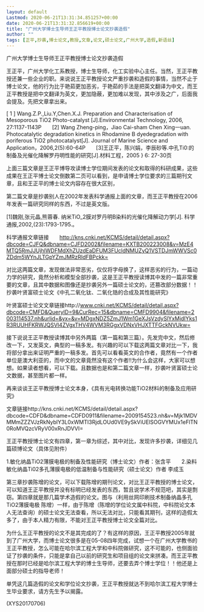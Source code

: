 ```yaml
---
layout: default
Lastmod: 2020-06-21T13:31:34.851257+00:00
date: 2020-06-21T13:31:32.856619+00:00
title: "广州大学博士生导师王正平教授博士论文抄袭造假"
author: ""
tags: [正平,抄袭,博士论文,教授,文章,论文,硕士论文,广州大学,造假,新语丝]
---
```


广州大学博士生导师王正平教授博士论文抄袭造假

王正平，广州大学化工系教授，博士生导师，化工实验中心主任。当然，王正平教授还兼一些企业的职。来说说王正平教授论文严重抄袭和造假的事情，当然不止于博士论文，他的行为比于艳茹更加恶劣，于艳茹的手法是把英文翻译为中文，而王正平教授是把中文翻译为英文，更加隐蔽，更加难以发现，其中涉及之广，后面我会提及。先把文章拿出来。

[ 1 ] Wang.Z.P.,Liu.Y,Chen.X.J. Preparation and Characterisation of Mesoporous TiO2 Photo-catalyst [J].Environmental Technology, 2006, 27:1137-1143P　　[2]  Wang   Zheng-ping，Jiao  Cai-sham  Chen  Xing一uan.  Photocatalytic degradation kinetics in Rhodamine B dyedegradation with poriferous TiO2 photocatalyst[J].  Journal  of  Marine  Science  and  Application，2006,2(5):60-64P　　[3]王正平，陈兴娟，李辰砂等.中孔Ti0:的制备及光催化降解罗丹明性能的研究[J].材料工程，2005 } 6: 27-30页

上面三篇文章是王正平博导攻读博士学位期间发表的论文和取得的科研成果，这些成果在王正平博士论文倒数第二页可以看到，是申请博士学位要求的三篇期刊文章，且和王正平的博士论文内容存在很大区别，

第二篇文章是抄袭别人在2002年发表科学通报上面的文章，而王正平教授在2006年发表一篇研究同样的东西，不过是英文版。

[1]魏刚,张元晶,熊蓉春. 纳米TiO_2膜对罗丹明B染料的光催化降解动力学[J]. 科学通报,2002,(23):1793-1795.。

科学通报文章链接　　http://kns.cnki.net/KCMS/detail/detail.aspx?dbcode=CJFQ&dbname=CJFD2002&filename=KXTB200223008&v=MzE4MTQ5RmJJUjhlWDFMdXhZUzdEaDFUM3FUcldNMUZyQ1VSTDJmWWVSc0ZDdm5WYnJLTGpYZmJMRzRIdFBPckk=

对比这两篇文章，发现做法非常恶劣，仅仅将字母换了，这样恶劣的行为，一篇动力学的研究，竟然分析和模型全部抄袭，这是王正平教授读博其中发的一篇非常重要的文章，且其中数据和图像还是抄袭另外一篇硕士论文的，还篡改部分数据！！抄袭叶贤富硕士论文《中孔二氧化钛、二氧化锆的合成及其性能研究》

叶贤富硕士论文文章链接http://www.cnki.net/KCMS/detail/detail.aspx?dbcode=CMFD&QueryID=9&CurRec=15&dbname=CMFD9904&filename=2003114537.nh&urlid=&yx=&v=MDgxNDZ5ZmJ1Wm1GeXJsVzdySlYxMjdIYks1R3RUUHFKRWJQSVI4ZVgxTHV4WVM3RGgxVDNxVHJXTTFGckNVUkw=

接下说说王正平教授读博其中另外两篇（第一篇和第三篇）。先发完中文，然后修改一下，又发英文，典型的一稿多发。有兴趣的可以下载这两篇文章对比一下，我将部分拿出来证明严重的一稿多发。首先可以看看英文的合作者，竟然有一个作者单位是澳大利亚的，而中文的文章竟然没有这个作者!!为什么会这样，大家可以想想。如果读者想看，可以下载。且数据也是和第二篇文章一样，抄袭叶贤富硕士论文数据，甚至图片都一样。

再来谈谈王正平教授博士论文本身，《具有光电转换功能TiO2材料的制备及应用研究》

文章链接http://kns.cnki.net/KCMS/detail/detail.aspx?dbcode=CDFD&dbname=CDFD0911&filename=2009154523.nh&v=Mjk1MDVMMmZZZVJzRkNyblY3L0xWMTI3RjdLOUd0VE9ySkViUElSOGVYMUx1eFlTN0RoMVQzcVRyV00xRnJDVVI=

王正平教授博士论文有四章，第一章为综述，其中对比，发现许多抄袭，详细见几篇硕博论文（具体见附件）

1.敏化纳晶TiO2薄膜电极的制备及性能研究（博士论文）作者：张含平　　2.染料敏化纳晶Ti02多孔薄膜电极的低温制备与性能研究（硕士论文）作者 李成玉

第三章抄袭陈增的论文，可以下载陈增的期刊论文，对比王正平教授的博士论文，可以知道王正平教授并没有标明已经发表的东西，暂且说学术不规范吧，其实是剽窃。第四章就是那几篇学术造假的论文。图与（利用丝网印刷技术制备纳晶多孔TiO2薄膜电极  陈增）一样，由于陈增（陈增的学位论文属中科院，中科院论文本人无法查询）的硕士论文无法查看，所以无法对比，只能看其期刊，这样的造假太多了，由于本人精力有限，不能对王正平教授博士论文全篇对比。

为什么王正平教授的论文不是其完成的了？有这样的原因，王正平教授2005年就到了广州大学，而博士论文很多是在05-08四年完成，试想一个在广州大学教书的王正平教授，怎么可能在哈尔滨工程大学和中科院做研究，这不可能的，也侧面验证了抄袭的条件，只能是拿自己以前的研究生和项目组的论文来拼凑。而王正平教授在那时已经是哈尔滨工程大学的博士生导师，还要去弄个博士学位！！他还是上面部分硕士的指导老师！

单凭这几篇造假的论文和学位论文抄袭，王正平教授就达不到哈尔滨工程大学博士生毕业要求，请方先生予以揭露。

(XYS20170706)

